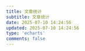 ```yaml
---
title: 文章统计
subtitle: 文章统计
date: 2025-07-10 14:24:56
updated: 2025-07-10 14:24:56
type: 'echarts'
comments: false
---
```

